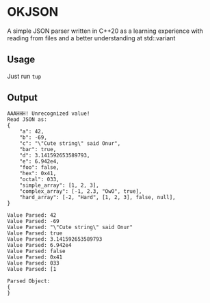 # OKJSON

A simple JSON parser written in C++20 as a learning experience
with reading from files and a better understanding at std::variant

## Usage

Just run `tup`

## Output

```
AAAHHH! Unrecognized value!
Read JSON as:
{
	"a": 42,
	"b": -69,
	"c": "\"Cute string\" said Onur",
	"bar": true,
	"d": 3.141592653589793,
	"e": 6.942e4,
	"foo": false,
	"hex": 0x41,
	"octal": 033,
	"simple_array": [1, 2, 3],
	"complex_array": [-1, 2.3, "OwO", true],
	"hard_array": [-2, "Hard", [1, 2, 3], false, null],
}

Value Parsed: 42
Value Parsed: -69
Value Parsed: "\"Cute string\" said Onur"
Value Parsed: true
Value Parsed: 3.141592653589793
Value Parsed: 6.942e4
Value Parsed: false
Value Parsed: 0x41
Value Parsed: 033
Value Parsed: [1

Parsed Object:
{
}
```

